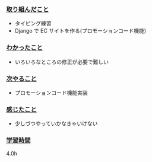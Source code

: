 ### <u>取り組んだこと</u>
- タイピング練習
- Django で EC サイトを作る(プロモーションコード機能)

### <u>わかったこと</u>
- いろいろなところの修正が必要で難しい

### <u>次やること</u>
- プロモーションコード機能実装

### <u>感じたこと</u>
- 少しづつやっていかなきゃいけない

### <u>学習時間</u>
4.0h